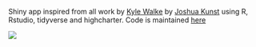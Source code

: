Shiny app inspired from all work by [Kyle Walke][1] by
[Joshua Kunst][2] using R, Rstudio, tidyverse and highcharter.
Code is maintained [here][3]
        
[1]: http://walkerke.github.io/
[2]: http://jkunst.com
[3]: https://github.com/jbkunst/shiny-apps-highcharter

![](screenshot.png)

